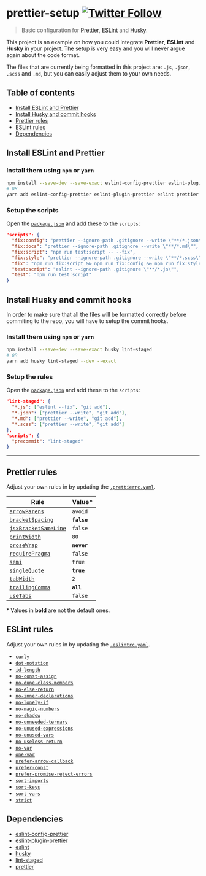 # prettier-setup [![Twitter Follow](https://img.shields.io/twitter/follow/prettiercode.svg?style=social&label=Follow+Prettier)](https://twitter.com/PrettierCode)

> Basic configuration for [Prettier](https://prettier.io), [ESLint](https://eslint.org) and [Husky](https://github.com/typicode/husky).

This project is an example on how you could integrate **Prettier**, **ESLint** and **Husky** in your project. The setup is very easy and you will never argue again about the code format.

The files that are currently being formatted in this project are: `.js`, `.json`, `.scss` and `.md`, but you can easily adjust them to your own needs.

## Table of contents

* [Install ESLint and Prettier](#install-eslint-and-prettier)
* [Install Husky and commit hooks](#install-husky-and-commit-hooks)
* [Prettier rules](#prettier-rules)
* [ESLint rules](#eslint-rules)
* [Dependencies](#dev-dependencies)

## Install ESLint and Prettier

### Install them using `npm` or `yarn`

```bash
npm install --save-dev --save-exact eslint-config-prettier eslint-plugin-prettier eslint prettier
# OR
yarn add eslint-config-prettier eslint-plugin-prettier eslint prettier --dev --exact
```

### Setup the scripts

Open the [`package.json`](/package.json) and add these to the `scripts`:

```json
"scripts": {
  "fix:config": "prettier --ignore-path .gitignore --write \"**/*.json\"",
  "fix:docs": "prettier --ignore-path .gitignore --write \"**/*.md\"",
  "fix:script": "npm run test:script -- --fix",
  "fix:style": "prettier --ignore-path .gitignore --write \"**/*.scss\"",
  "fix": "npm run fix:script && npm run fix:config && npm run fix:style && npm run fix:docs",
  "test:script": "eslint --ignore-path .gitignore \"**/*.js\"",
  "test": "npm run test:script"
}
```

## Install Husky and commit hooks

In order to make sure that all the files will be formatted correctly before commiting to the repo, you will have to setup the commit hooks.

### Install them using `npm` or `yarn`

```bash
npm install --save-dev --save-exact husky lint-staged
# OR
yarn add husky lint-staged --dev --exact
```

### Setup the rules

Open the [`package.json`](/package.json) and add these to the `scripts`:

```json
"lint-staged": {
  "*.js": ["eslint --fix", "git add"],
  "*.json": ["prettier --write", "git add"],
  "*.md": ["prettier --write", "git add"],
  "*.scss": ["prettier --write", "git add"]
},
"scripts": {
  "precommit": "lint-staged"
}
```

---

## Prettier rules

Adjust your own rules in by updating the [`.prettierrc.yaml`](/.prettierrc.yaml).

| Rule                                                                                 | Value\*     |
| ------------------------------------------------------------------------------------ | ----------- |
| [`arrowParens`](https://prettier.io/docs/en/options.html#arrow-function-parentheses) | `avoid`     |
| [`bracketSpacing`](https://prettier.io/docs/en/options.html#bracket-spacing)         | **`false`** |
| [`jsxBracketSameLine`](https://prettier.io/docs/en/options.html#jsx-brackets)        | `false`     |
| [`printWidth`](https://prettier.io/docs/en/options.html#print-width)                 | `80`        |
| [`proseWrap`](https://prettier.io/docs/en/options.html#prose-wrap)                   | **`never`** |
| [`requirePragma`](https://prettier.io/docs/en/options.html#require-pragma)           | `false`     |
| [`semi`](https://prettier.io/docs/en/options.html#semicolons)                        | `true`      |
| [`singleQuote`](https://prettier.io/docs/en/options.html#quotes)                     | **`true`**  |
| [`tabWidth`](https://prettier.io/docs/en/options.html#tab-width)                     | `2`         |
| [`trailingComma`](https://prettier.io/docs/en/options.html#trailing-commas)          | **`all`**   |
| [`useTabs`](https://prettier.io/docs/en/options.html#tabs)                           | `false`     |

\* Values in **bold** are not the default ones.

## ESLint rules

Adjust your own rules in by updating the [`.eslintrc.yaml`](/.eslintrc.yaml).

* [`curly`](https://eslint.org/docs/rules/curly)
* [`dot-notation`](https://eslint.org/docs/rules/dot-notation)
* [`id-length`](https://eslint.org/docs/rules/id-length)
* [`no-const-assign`](https://eslint.org/docs/rules/no-const-assign)
* [`no-dupe-class-members`](https://eslint.org/docs/rules/no-dupe-class-members)
* [`no-else-return`](https://eslint.org/docs/rules/no-else-return)
* [`no-inner-declarations`](https://eslint.org/docs/rules/no-inner-declarations)
* [`no-lonely-if`](https://eslint.org/docs/rules/no-lonely-if)
* [`no-magic-numbers`](https://eslint.org/docs/rules/no-magic-numbers)
* [`no-shadow`](https://eslint.org/docs/rules/no-shadow)
* [`no-unneeded-ternary`](https://eslint.org/docs/rules/no-unneeded-ternary)
* [`no-unused-expressions`](https://eslint.org/docs/rules/no-unused-expressions)
* [`no-unused-vars`](https://eslint.org/docs/rules/no-unused-vars)
* [`no-useless-return`](https://eslint.org/docs/rules/no-useless-return)
* [`no-var`](https://eslint.org/docs/rules/no-var)
* [`one-var`](https://eslint.org/docs/rules/one-var)
* [`prefer-arrow-callback`](https://eslint.org/docs/rules/prefer-arrow-callback)
* [`prefer-const`](https://eslint.org/docs/rules/prefer-const)
* [`prefer-promise-reject-errors`](https://eslint.org/docs/rules/prefer-promise-reject-errors)
* [`sort-imports`](https://eslint.org/docs/rules/sort-imports)
* [`sort-keys`](https://eslint.org/docs/rules/sort-keys)
* [`sort-vars`](https://eslint.org/docs/rules/sort-vars)
* [`strict`](https://eslint.org/docs/rules/strict)

## Dependencies

* [eslint-config-prettier](https://github.com/prettier/eslint-config-prettier)
* [eslint-plugin-prettier](https://github.com/prettier/eslint-plugin-prettier)
* [eslint](https://github.com/eslint/eslint)
* [husky](https://github.com/typicode/husky)
* [lint-staged](https://github.com/okonet/lint-staged)
* [prettier](https://github.com/prettier/prettier)
